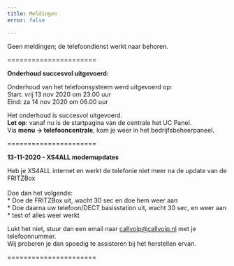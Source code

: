 ```yaml
---
title: Meldingen
error: false

---
```

Geen meldingen; de telefoondienst werkt naar behoren.<br>

======================

<b>Onderhoud succesvol uitgevoerd: </b>

Onderhoud van het telefoonsysteem werd uitgevoerd op:  
Start: vrij 13 nov 2020 om 23.00 uur  
Eind: za 14 nov 2020 om 06.00 uur

Het onderhoud is succesvol uitgevoerd.  
**Let op**: vanaf nu is de startpagina van de centrale het UC Panel.  
Via **menu -> telefooncentrale**, kom je weer in het bedrijfsbeheerpaneel.

======================

<b>13-11-2020 - XS4ALL modemupdates </b>

Heb je XS4ALL internet en werkt de telefonie niet meer na de update van de FRITZBox<br>  
Doe dan het volgende:  
\* Doe de FRITZBox uit, wacht 30 sec en doe hem weer aan  
\* Doe daarna uw telefoon/DECT basisstation uit, wacht 30 sec, en weer aan  
\* test of alles weer werkt

Lukt het niet, stuur dan een email naar callvoip@callvoip.nl met je telefoonnummer.  
Wij proberen je dan spoedig te assisteren bij het herstellen ervan.

======================